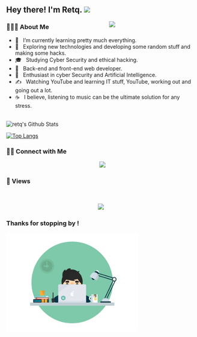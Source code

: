 <h2> Hey there! I'm Retq. <img src="https://github.com/souvikguria98/souvikguria98/blob/master/Hi.gif" width="25"></h2>
<img align='right' src="https://media.giphy.com/media/M9gbBd9nbDrOTu1Mqx/giphy.gif" width="230">

<p align="center">

<h3> 👨🏻‍💻 About Me </h3>

- 🔭 &nbsp; I’m currently learning pretty much everything.
- 🤔 &nbsp; Exploring new technologies and developing some random stuff and making some hacks.
- 🎓 &nbsp; Studying Cyber Security and ethical hacking.
- 💼 &nbsp; Back-end and front-end web developer.
- 🌱 &nbsp; Enthusiast in cyber Security and Artificial Intelligence.
- ✍️ &nbsp; Watching YouTube and learning IT stuff, YouTube, working out and going out a lot.
- ☕ &nbsp; I believe, listening to music can be the ultimate solution for any stress. 

</p>

<br>
      
<img align="center" src="https://github-readme-stats.vercel.app/api?username=retq&include_all_commits=true&count_private=true&show_icons=true&line_height=20&title_color=7A7ADB&icon_color=2234AE&text_color=D3D3D3&bg_color=0,000000,130F40" alt="retq's Github Stats">


</br>

[![Top Langs](https://github-readme-stats.vercel.app/api/top-langs/?username=retq&layout=compact&text_color=daf7dc&bg_color=151515)](https://github.com/devSouvik/github-readme-stats)


<h3> 🤝🏻 Connect with Me </h3>

<p align="center">
&nbsp; <a href="https://twitter.com/retqdev" target="_blank" rel="noopener noreferrer"><img src="https://img.icons8.com/plasticine/100/000000/twitter.png" width="50" /></a>
</p>

<h3> 👀 Views </h3>

<p align="center"> 
  <br>  <br>
  <img src="https://profile-counter.glitch.me/retq/count.svg" />
</p>

<h3>Thanks for stopping by !</h3>

<img src="https://github.com/nirala69/nirala69/blob/master/70804f7e25b11f29db904f2fa7b4cd9d.gif" width="350" align='center'>

